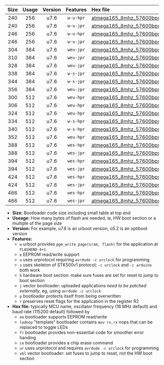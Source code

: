 |Size|Usage|Version|Features|Hex file|
|:-:|:-:|:-:|:-:|:--|
|240|256|u7.6|`w-u-hpr`|[atmega165_8mhz_57600bps_ur.hex](https://raw.githubusercontent.com/stefanrueger/urboot/main//atmega165_8mhz_57600bps_ur.hex)|
|240|256|u7.6|`w-u-jpr`|[atmega165_8mhz_57600bps_ur_vbl.hex](https://raw.githubusercontent.com/stefanrueger/urboot/main//atmega165_8mhz_57600bps_ur_vbl.hex)|
|246|256|u7.6|`w-u-hpr`|[atmega165_8mhz_57600bps_lednop_ur.hex](https://raw.githubusercontent.com/stefanrueger/urboot/main//atmega165_8mhz_57600bps_lednop_ur.hex)|
|246|256|u7.6|`w-u-jpr`|[atmega165_8mhz_57600bps_lednop_ur_vbl.hex](https://raw.githubusercontent.com/stefanrueger/urboot/main//atmega165_8mhz_57600bps_lednop_ur_vbl.hex)|
|304|384|u7.6|`weu-jpr`|[atmega165_8mhz_57600bps_ee_ur_vbl.hex](https://raw.githubusercontent.com/stefanrueger/urboot/main//atmega165_8mhz_57600bps_ee_ur_vbl.hex)|
|310|384|u7.6|`weu-jpr`|[atmega165_8mhz_57600bps_ee_lednop_ur_vbl.hex](https://raw.githubusercontent.com/stefanrueger/urboot/main//atmega165_8mhz_57600bps_ee_lednop_ur_vbl.hex)|
|328|384|u7.6|`weu-jpr`|[atmega165_8mhz_57600bps_ee_lednop_fr_ur_vbl.hex](https://raw.githubusercontent.com/stefanrueger/urboot/main//atmega165_8mhz_57600bps_ee_lednop_fr_ur_vbl.hex)|
|338|384|u7.6|`w-s-jpr`|[atmega165_8mhz_57600bps_vbl.hex](https://raw.githubusercontent.com/stefanrueger/urboot/main//atmega165_8mhz_57600bps_vbl.hex)|
|344|384|u7.6|`w-s-jpr`|[atmega165_8mhz_57600bps_lednop_vbl.hex](https://raw.githubusercontent.com/stefanrueger/urboot/main//atmega165_8mhz_57600bps_lednop_vbl.hex)|
|356|384|u7.6|`weu-jpr`|[atmega165_8mhz_57600bps_ee_lednop_fr_ce_ur_vbl.hex](https://raw.githubusercontent.com/stefanrueger/urboot/main//atmega165_8mhz_57600bps_ee_lednop_fr_ce_ur_vbl.hex)|
|300|512|u7.6|`weu-hpr`|[atmega165_8mhz_57600bps_ee_ur.hex](https://raw.githubusercontent.com/stefanrueger/urboot/main//atmega165_8mhz_57600bps_ee_ur.hex)|
|306|512|u7.6|`weu-hpr`|[atmega165_8mhz_57600bps_ee_lednop_ur.hex](https://raw.githubusercontent.com/stefanrueger/urboot/main//atmega165_8mhz_57600bps_ee_lednop_ur.hex)|
|324|512|u7.6|`weu-hpr`|[atmega165_8mhz_57600bps_ee_lednop_fr_ur.hex](https://raw.githubusercontent.com/stefanrueger/urboot/main//atmega165_8mhz_57600bps_ee_lednop_fr_ur.hex)|
|334|512|u7.6|`w-s-hpr`|[atmega165_8mhz_57600bps.hex](https://raw.githubusercontent.com/stefanrueger/urboot/main//atmega165_8mhz_57600bps.hex)|
|340|512|u7.6|`w-s-hpr`|[atmega165_8mhz_57600bps_lednop.hex](https://raw.githubusercontent.com/stefanrueger/urboot/main//atmega165_8mhz_57600bps_lednop.hex)|
|352|512|u7.6|`weu-hpr`|[atmega165_8mhz_57600bps_ee_lednop_fr_ce_ur.hex](https://raw.githubusercontent.com/stefanrueger/urboot/main//atmega165_8mhz_57600bps_ee_lednop_fr_ce_ur.hex)|
|388|512|u7.6|`wes-hpr`|[atmega165_8mhz_57600bps_ee.hex](https://raw.githubusercontent.com/stefanrueger/urboot/main//atmega165_8mhz_57600bps_ee.hex)|
|388|512|u7.6|`wes-jpr`|[atmega165_8mhz_57600bps_ee_vbl.hex](https://raw.githubusercontent.com/stefanrueger/urboot/main//atmega165_8mhz_57600bps_ee_vbl.hex)|
|394|512|u7.6|`wes-hpr`|[atmega165_8mhz_57600bps_ee_lednop.hex](https://raw.githubusercontent.com/stefanrueger/urboot/main//atmega165_8mhz_57600bps_ee_lednop.hex)|
|394|512|u7.6|`wes-jpr`|[atmega165_8mhz_57600bps_ee_lednop_vbl.hex](https://raw.githubusercontent.com/stefanrueger/urboot/main//atmega165_8mhz_57600bps_ee_lednop_vbl.hex)|
|424|512|u7.6|`wes-hpr`|[atmega165_8mhz_57600bps_ee_lednop_fr.hex](https://raw.githubusercontent.com/stefanrueger/urboot/main//atmega165_8mhz_57600bps_ee_lednop_fr.hex)|
|424|512|u7.6|`wes-jpr`|[atmega165_8mhz_57600bps_ee_lednop_fr_vbl.hex](https://raw.githubusercontent.com/stefanrueger/urboot/main//atmega165_8mhz_57600bps_ee_lednop_fr_vbl.hex)|
|466|512|u7.6|`wes-hpr`|[atmega165_8mhz_57600bps_ee_lednop_fr_ce.hex](https://raw.githubusercontent.com/stefanrueger/urboot/main//atmega165_8mhz_57600bps_ee_lednop_fr_ce.hex)|
|466|512|u7.6|`wes-jpr`|[atmega165_8mhz_57600bps_ee_lednop_fr_ce_vbl.hex](https://raw.githubusercontent.com/stefanrueger/urboot/main//atmega165_8mhz_57600bps_ee_lednop_fr_ce_vbl.hex)|

- **Size:** Bootloader code size including small table at top end
- **Useage:** How many bytes of flash are needed, ie, HW boot section or a multiple of the page size
- **Version:** For example, u7.6 is an urboot version, o5.2 is an optiboot version
- **Features:**
  + `w` urboot provides `pgm_write_page(sram, flash)` for the application at `FLASHEND-4+1`
  + `e` EEPROM read/write support
  + `u` uses urprotocol requiring `avrdude -c urclock` for programming
  + `s` uses skeleton of STK500v1 protocol; `-c urclock` and `-c arduino` both work
  + `h` hardware boot section: make sure fuses are set for reset to jump to boot section
  + `j` vector bootloader: uploaded applications *need to be patched externally*, eg, using `avrdude -c urclock`
  + `p` bootloader protects itself from being overwritten
  + `r` preserves reset flags for the application in the register R2
- **Hex file:** typically MCU name, oscillator frequency (16 MHz default) and baud rate (115200 default) followed by
  + `ee` bootloader supports EEPROM read/write
  + `lednop` "template" bootloader contains `mov rx,rx` nops that can be replaced to toggle LEDs
  + `fr` bootloader provides non-essential code for smoother error handing
  + `ce` bootloader provides a chip erase command
  + `ur` uses urprotocol and requires `avrdude -c urclock` for programming
  + `vbl` vector bootloader: set fuses to jump to reset, not the HW boot section
